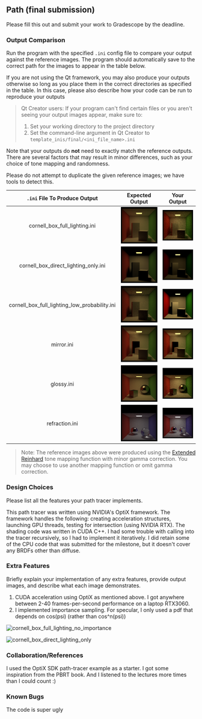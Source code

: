 ## Path (final submission)

Please fill this out and submit your work to Gradescope by the deadline.

### Output Comparison
Run the program with the specified `.ini` config file to compare your output against the reference images. The program should automatically save to the correct path for the images to appear in the table below.

If you are not using the Qt framework, you may also produce your outputs otherwise so long as you place them in the correct directories as specified in the table. In this case, please also describe how your code can be run to reproduce your outputs

> Qt Creator users: If your program can't find certain files or you aren't seeing your output images appear, make sure to:<br/>
> 1. Set your working directory to the project directory
> 2. Set the command-line argument in Qt Creator to `template_inis/final/<ini_file_name>.ini`

Note that your outputs do **not** need to exactly match the reference outputs. There are several factors that may result in minor differences, such as your choice of tone mapping and randomness.



Please do not attempt to duplicate the given reference images; we have tools to detect this.

| `.ini` File To Produce Output | Expected Output | Your Output |
| :---------------------------------------: | :--------------------------------------------------: | :-------------------------------------------------: |
| cornell_box_full_lighting.ini |  ![](SDK/path-fmz/example-scenes/ground_truth/final/cornell_box_full_lighting.png) | ![Place cornell_box_full_lighting.png in SDK/path-fmz/student_outputs/final folder](SDK/path-fmz/student_outputs/final/cornell_box_full_lighting.png) |
| cornell_box_direct_lighting_only.ini |  ![](SDK/path-fmz/example-scenes/ground_truth/final/cornell_box_direct_lighting_only.png) | ![Place cornell_box_direct_lighting_only.png in SDK/path-fmz/student_outputs/final folder](SDK/path-fmz/student_outputs/final/cornell_box_direct_lighting_only.png) |
| cornell_box_full_lighting_low_probability.ini |  ![](SDK/path-fmz/example-scenes/ground_truth/final/cornell_box_full_lighting_low_probability.png) | ![Place cornell_box_full_lighting_low_probability.png in SDK/path-fmz/student_outputs/final folder](SDK/path-fmz/student_outputs/final/cornell_box_full_lighting_low_probability.png) |
| mirror.ini |  ![](SDK/path-fmz/example-scenes/ground_truth/final/mirror.png) | ![Place mirror.png in SDK/path-fmz/student_outputs/final folder](SDK/path-fmz/student_outputs/final/mirror.png) |
| glossy.ini |  ![](SDK/path-fmz/example-scenes/ground_truth/final/glossy.png) | ![Place glossy.png in SDK/path-fmz/student_outputs/final folder](SDK/path-fmz/student_outputs/final/glossy.png) |
| refraction.ini |  ![](SDK/path-fmz/example-scenes/ground_truth/final/refraction.png) | ![Place refraction.png in SDK/path-fmz/student_outputs/final folder](SDK/path-fmz/student_outputs/final/refraction.png) |

> Note: The reference images above were produced using the [Extended Reinhard](https://64.github.io/tonemapping/#extended-reinhard) tone mapping function with minor gamma correction. You may choose to use another mapping function or omit gamma correction.

### Design Choices
Please list all the features your path tracer implements.

This path tracer was written using NVIDIA's OptiX framework. The framework handles the following: creating acceleration structures, launching GPU threads, testing for intersection (using NVIDIA RTX). The shading code was written in CUDA C++.
I had some trouble with calling into the tracer recursively, so I had to implement it iteratively.
I did retain some of the CPU code that was submitted for the milestone, but it doesn't cover any BRDFs other than diffuse.

### Extra Features 
Briefly explain your implementation of any extra features, provide output images, and describe what each image demonstrates.

1. CUDA acceleration using OptiX as mentioned above. I got anywhere between 2-40 frames-per-second performance on a laptop RTX3060.
2. I implemented importance sampling. For specular, I only used a pdf that depends on cos(psi) (rather than cos^n(psi))


![cornell_box_full_lighting_no_importance](https://github.com/fmz/optix-path/assets/3928737/f7dbc186-ce26-4234-a951-51b7c0763172)

![cornell_box_direct_lighting_only](https://github.com/fmz/optix-path/assets/3928737/489fa972-5867-4912-8303-99990b8e1240)

### Collaboration/References
I used the OptiX SDK path-tracer example as a starter.
I got some inspiration from the PBRT book.
And I listened to the lectures more times than I could count :)

### Known Bugs
The code is super ugly
